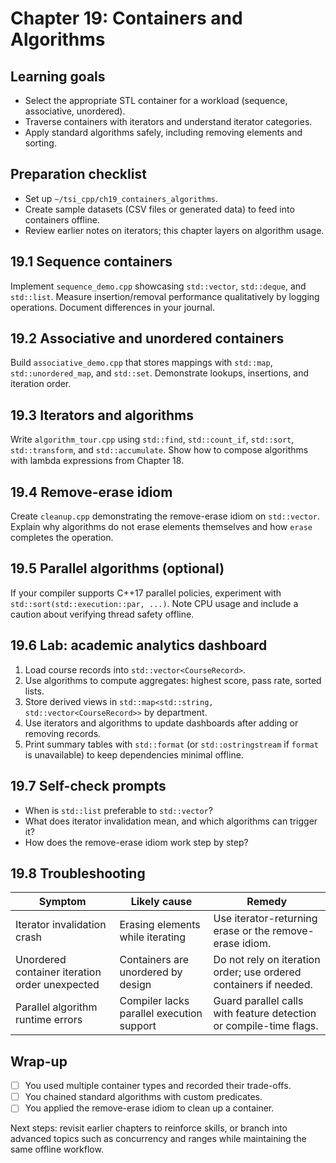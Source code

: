 # Chapter 19: Containers and Algorithms

## Learning goals

- Select the appropriate STL container for a workload (sequence, associative, unordered).
- Traverse containers with iterators and understand iterator categories.
- Apply standard algorithms safely, including removing elements and sorting.

## Preparation checklist

- Set up `~/tsi_cpp/ch19_containers_algorithms`.
- Create sample datasets (CSV files or generated data) to feed into containers offline.
- Review earlier notes on iterators; this chapter layers on algorithm usage.

## 19.1 Sequence containers

Implement `sequence_demo.cpp` showcasing `std::vector`, `std::deque`, and `std::list`. Measure insertion/removal performance qualitatively by logging operations. Document differences in your journal.

## 19.2 Associative and unordered containers

Build `associative_demo.cpp` that stores mappings with `std::map`, `std::unordered_map`, and `std::set`. Demonstrate lookups, insertions, and iteration order.

## 19.3 Iterators and algorithms

Write `algorithm_tour.cpp` using `std::find`, `std::count_if`, `std::sort`, `std::transform`, and `std::accumulate`. Show how to compose algorithms with lambda expressions from Chapter 18.

## 19.4 Remove-erase idiom

Create `cleanup.cpp` demonstrating the remove-erase idiom on `std::vector`. Explain why algorithms do not erase elements themselves and how `erase` completes the operation.

## 19.5 Parallel algorithms (optional)

If your compiler supports C++17 parallel policies, experiment with `std::sort(std::execution::par, ...)`. Note CPU usage and include a caution about verifying thread safety offline.

## 19.6 Lab: academic analytics dashboard

1. Load course records into `std::vector<CourseRecord>`.
2. Use algorithms to compute aggregates: highest score, pass rate, sorted lists.
3. Store derived views in `std::map<std::string, std::vector<CourseRecord>>` by department.
4. Use iterators and algorithms to update dashboards after adding or removing records.
5. Print summary tables with `std::format` (or `std::ostringstream` if `format` is unavailable) to keep dependencies minimal offline.

## 19.7 Self-check prompts

- When is `std::list` preferable to `std::vector`?
- What does iterator invalidation mean, and which algorithms can trigger it?
- How does the remove-erase idiom work step by step?

## 19.8 Troubleshooting

| Symptom | Likely cause | Remedy |
| --- | --- | --- |
| Iterator invalidation crash | Erasing elements while iterating | Use iterator-returning erase or the remove-erase idiom. |
| Unordered container iteration order unexpected | Containers are unordered by design | Do not rely on iteration order; use ordered containers if needed. |
| Parallel algorithm runtime errors | Compiler lacks parallel execution support | Guard parallel calls with feature detection or compile-time flags. |

## Wrap-up

- [ ] You used multiple container types and recorded their trade-offs.
- [ ] You chained standard algorithms with custom predicates.
- [ ] You applied the remove-erase idiom to clean up a container.

Next steps: revisit earlier chapters to reinforce skills, or branch into advanced topics such as concurrency and ranges while maintaining the same offline workflow.
